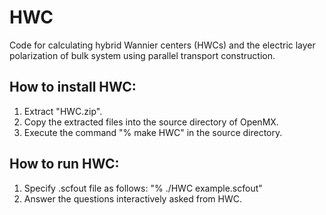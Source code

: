 # HWC
Code for calculating hybrid Wannier centers (HWCs) and the electric layer polarization of bulk system using parallel transport construction.

## How to install HWC:
1. Extract "HWC.zip".
1. Copy the extracted files into the source directory of OpenMX.
1. Execute the command "% make HWC" in the source directory.
## How to run HWC:
1. Specify .scfout file as follows: "% ./HWC example.scfout"
1. Answer the questions interactively asked from HWC.
